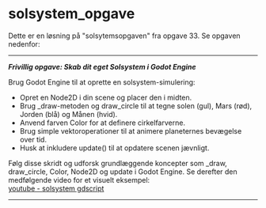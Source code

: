 # solsystem_opgave
 
Dette er en løsning på "solsytemsopgaven" fra opgave 33.
Se opgaven nedenfor:

-----

***Frivillig opgave: Skab dit eget Solsystem i Godot Engine***

Brug Godot Engine til at oprette en solsystem-simulering:

- Opret en Node2D i din scene og placer den i midten.
- Brug _draw-metoden og draw_circle til at tegne solen (gul), Mars (rød), Jorden (blå) og Månen (hvid).
- Anvend farven Color for at definere cirkelfarverne.
- Brug simple vektoroperationer til at animere planeternes bevægelse over tid.
- Husk at inkludere update() til at opdatere scenen jævnligt.

Følg disse skridt og udforsk grundlæggende koncepter som _draw, draw_circle, Color, Node2D og update i Godot Engine. Se derefter den medfølgende video for et visuelt eksempel:   
[youtube - solsystem gdscript](https://www.youtube.com/watch?v=XX6r4fkh_sw)

-------
